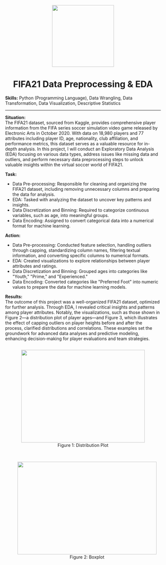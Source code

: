 <div align="center">
<img src="https://github.com/user-attachments/assets/fac860b6-8fe4-4716-ae9f-b7613841a0b3" width=200, height=200>
  
# FIFA21 Data Preprocessing & EDA
</div>

**Skills:** Python (Programming Language), Data Wrangling, Data Transformation, Data Visualization, Descriptive Statistics

---
**Situation:** </br>
The FIFA21 dataset, sourced from Kaggle, provides comprehensive player information from the FIFA series soccer simulation video game released by Electronic Arts in October 2020. With data on 18,980 players and 77 attributes including player ID, age, nationality, club affiliation, and performance metrics, this dataset serves as a valuable resource for in-depth analysis. In this project, I will conduct an Exploratory Data Analysis (EDA) focusing on various data types, address issues like missing data and outliers, and perform necessary data preprocessing steps to unlock valuable insights within the virtual soccer world of FIFA21.

**Task:** 
* Data Pre-processing: Responsible for cleaning and organizing the FIFA21 dataset, including removing unnecessary columns and preparing the data for analysis.
* EDA: Tasked with analyzing the dataset to uncover key patterns and insights.
* Data Discretization and Binning: Required to categorize continuous variables, such as age, into meaningful groups.
* Data Encoding: Assigned to convert categorical data into a numerical format for machine learning.

**Action:**
* Data Pre-processing: Conducted feature selection, handling outliers through capping, standardizing column names, filtering textual information, and converting specific columns to numerical formats.
* EDA: Created visualizations to explore relationships between player attributes and ratings.
* Data Discretization and Binning: Grouped ages into categories like "Youth," "Prime," and "Experienced."
* Data Encoding: Converted categories like "Preferred Foot" into numeric values to prepare the data for machine learning models.

**Results:** </br>
The outcome of this project was a well-organized FIFA21 dataset, optimized for further analysis. Through EDA, I revealed critical insights and patterns among player attributes. Notably, the visualizations, such as those shown in Figure 2—a distribution plot of player ages—and Figure 3, which illustrates the effect of capping outliers on player heights before and after the process, clarified distributions and correlations. These examples set the groundwork for advanced data analyses and predictive modeling, enhancing decision-making for player evaluations and team strategies.

<div align="center">
  <figure style="display: inline-block; text-align: center;">
    <img src="https://github.com/user-attachments/assets/6c4e91ad-a705-4f97-bfac-abbd62dfeca2" width="400" height="300"> </br>
    <figcaption>Figure 1: Distribution Plot</figcaption>
  </figure></br></br>

  <figure style="display: inline-block; text-align: center;">
    <img src="https://github.com/user-attachments/assets/a6734195-c059-4e32-9e6c-1a7d055b1720" width="450" height="300"></br>
    <figcaption>Figure 2: Boxplot</figcaption>
  </figure>
</div>


